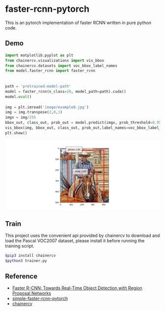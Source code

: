 # faster-rcnn-pytorch
This is an pytorch implementation of faster RCNN written in pure python code.

## Demo

```python
import matplotlib.pyplot as plt
from chainercv.visualizations import vis_bbox
from chainercv.datasets import voc_bbox_label_names
from model.faster_rcnn import faster_rcnn


path = 'pretrained-model-path'
model = faster_rcnn(n_class=20, model_path=path).cuda()
model.eval()

img = plt.imread('image/example0.jpg')
img = img.transpose(2,0,1)
imgx = img/255
bbox_out, class_out, prob_out = model.predict(imgx, prob_threshold=0.95)
vis_bbox(img, bbox_out, class_out, prob_out,label_names=voc_bbox_label_names) 
plt.show()
```

![](image/example.jpg)

## Train

This project uses the convenient api provided by chainercv to download and load the Pascal VOC2007 dataset, please install it before running the training script.

```bash
$pip3 install chainercv
$python3 trainer.py
```



## Reference



* [Faster R-CNN: Towards Real-Time Object Detection with Region Proposal Networks](https://arxiv.org/abs/1506.01497)
* [simple-faster-rcnn-pytorch](https://github.com/chenyuntc/simple-faster-rcnn-pytorch)
* [chainercv](https://github.com/chainer/chainercv/tree/master/chainercv/links/model/faster_rcnn)